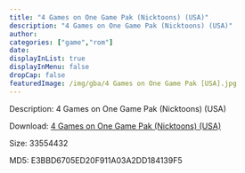 ```yaml
---
title: "4 Games on One Game Pak (Nicktoons) (USA)"
description: "4 Games on One Game Pak (Nicktoons) (USA)"
author: 
categories: ["game","rom"]
date: 
displayInList: true
displayInMenu: false
dropCap: false
featuredImage: /img/gba/4 Games on One Game Pak [USA].jpg
---
```


Description: 4 Games on One Game Pak (Nicktoons) (USA)

Download: <a style="text-decoration:underline;" href="https://mega.nz/#!ffICwYqD!LDLLikWXlIKY6cMXqps0xnOPJ-ZP_BbeUxnA6kfuloc" target = "_blank" rel = "nofollow" > 4 Games on One Game Pak (Nicktoons) (USA)</a>

Size: 33554432

MD5: E3BBD6705ED20F911A03A2DD184139F5

